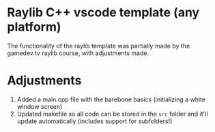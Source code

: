 # Raylib C++ vscode template (any platform)

The functionality of the raylib template was partially made by the gamedev.tv raylib course, with adjustments made.

# Adjustments

1. Added a main.cpp file with the barebone basics (initializing a white window screen)
2. Updated makefile so all code can be stored in the `src` folder and it'll update automatically (includes support for subfolders!)
